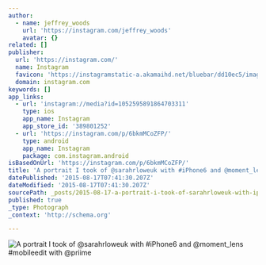 ```yaml
---
author:
  - name: jeffrey_woods
    url: 'https://instagram.com/jeffrey_woods'
    avatar: {}
related: []
publisher:
  url: 'https://instagram.com/'
  name: Instagram
  favicon: 'https://instagramstatic-a.akamaihd.net/bluebar/dd10ec5/images/ico/favicon.ico'
  domain: instagram.com
keywords: []
app_links:
  - url: 'instagram://media?id=1052595891864703311'
    type: ios
    app_name: Instagram
    app_store_id: '389801252'
  - url: 'https://instagram.com/p/6bkmMCoZFP/'
    type: android
    app_name: Instagram
    package: com.instagram.android
isBasedOnUrl: 'https://instagram.com/p/6bkmMCoZFP/'
title: 'A portrait I took of @sarahrloweuk with #iPhone6 and @moment_lens #mobileedit with @priime'
datePublished: '2015-08-17T07:41:30.207Z'
dateModified: '2015-08-17T07:41:30.207Z'
sourcePath: _posts/2015-08-17-a-portrait-i-took-of-sarahrloweuk-with-iphone6-and-moment.md
published: true
_type: Photograph
_context: 'http://schema.org'

---
```

![A portrait I took of &commat;sarahrloweuk with &num;iPhone6 and &commat;moment&lowbar;lens &num;mobileedit with &commat;priime](https://igcdn-photos-c-a.akamaihd.net/hphotos-ak-xaf1/t51.2885-15/11856622_757416891050570_831527902_n.jpg)
